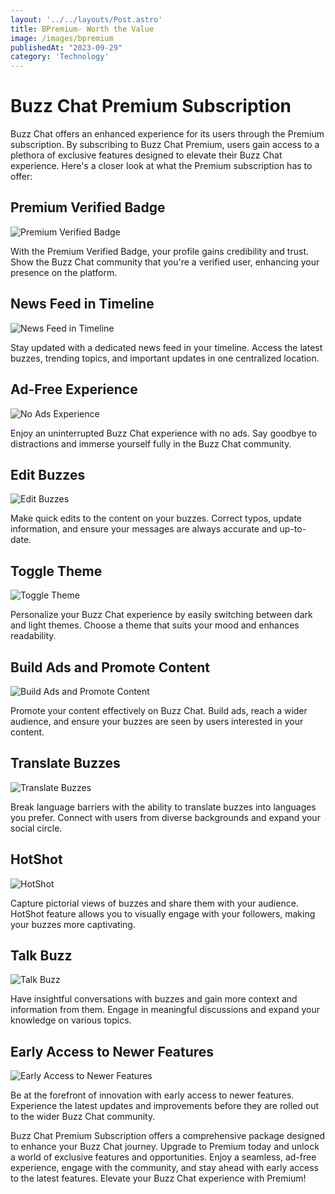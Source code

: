 ```yaml
---
layout: '../../layouts/Post.astro'
title: BPremium- Worth the Value
image: /images/bpremium
publishedAt: "2023-09-29"
category: 'Technology'
---
```


# Buzz Chat Premium Subscription

Buzz Chat offers an enhanced experience for its users through the Premium subscription. By subscribing to Buzz Chat Premium, users gain access to a plethora of exclusive features designed to elevate their Buzz Chat experience. Here's a closer look at what the Premium subscription has to offer:

## Premium Verified Badge
![Premium Verified Badge](https://static.vecteezy.com/system/resources/previews/015/304/837/original/blue-verified-tick-valid-seal-icon-in-flat-style-design-isolated-on-white-background-validation-concept-vector.jpg)

With the Premium Verified Badge, your profile gains credibility and trust. Show the Buzz Chat community that you're a verified user, enhancing your presence on the platform.

## News Feed in Timeline
![News Feed in Timeline](https://cdn3d.iconscout.com/3d/premium/thumb/news-6546382-5376645.png)

Stay updated with a dedicated news feed in your timeline. Access the latest buzzes, trending topics, and important updates in one centralized location.

## Ad-Free Experience
![No Ads Experience](https://static.vecteezy.com/system/resources/previews/022/922/354/original/ad-blocker-icon-3d-rendering-illustration-vector.jpg)

Enjoy an uninterrupted Buzz Chat experience with no ads. Say goodbye to distractions and immerse yourself fully in the Buzz Chat community.

## Edit Buzzes
![Edit Buzzes](https://static.vecteezy.com/system/resources/previews/010/872/669/original/3d-edit-message-icon-png.png)

Make quick edits to the content on your buzzes. Correct typos, update information, and ensure your messages are always accurate and up-to-date.

## Toggle Theme
![Toggle Theme](https://cdn.dribbble.com/userupload/10009268/file/still-0d239523ee950ff448ff0b089617a570.gif?resize=400x0)

Personalize your Buzz Chat experience by easily switching between dark and light themes. Choose a theme that suits your mood and enhances readability.

## Build Ads and Promote Content
![Build Ads and Promote Content](https://cdn0.iconfinder.com/data/icons/business-management-215/512/ads.png)

Promote your content effectively on Buzz Chat. Build ads, reach a wider audience, and ensure your buzzes are seen by users interested in your content.

## Translate Buzzes
![Translate Buzzes](https://cdn3d.iconscout.com/3d/premium/thumb/translate-6433282-5526034.png)

Break language barriers with the ability to translate buzzes into languages you prefer. Connect with users from diverse backgrounds and expand your social circle.

## HotShot
![HotShot](https://cdn3d.iconscout.com/3d/premium/thumb/fire-4059149-3364035@0.png?f=webp)

Capture pictorial views of buzzes and share them with your audience. HotShot feature allows you to visually engage with your followers, making your buzzes more captivating.

## Talk Buzz
![Talk Buzz](https://t4.ftcdn.net/jpg/03/10/42/19/360_F_310421986_tJpGTZJ3o12xC2hYkJ7hrQo0mBAGQ6tA.jpg)

Have insightful conversations with buzzes and gain more context and information from them. Engage in meaningful discussions and expand your knowledge on various topics.

## Early Access to Newer Features
![Early Access to Newer Features](https://cdn3d.iconscout.com/3d/premium/thumb/lab-experiment-6253804-5120209.png)

Be at the forefront of innovation with early access to newer features. Experience the latest updates and improvements before they are rolled out to the wider Buzz Chat community.

Buzz Chat Premium Subscription offers a comprehensive package designed to enhance your Buzz Chat journey. Upgrade to Premium today and unlock a world of exclusive features and opportunities. Enjoy a seamless, ad-free experience, engage with the community, and stay ahead with early access to the latest features. Elevate your Buzz Chat experience with Premium!

